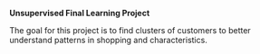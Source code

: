 **Unsupervised Final Learning Project**

The goal for this project is to find clusters of customers to better understand patterns in shopping and characteristics. 
